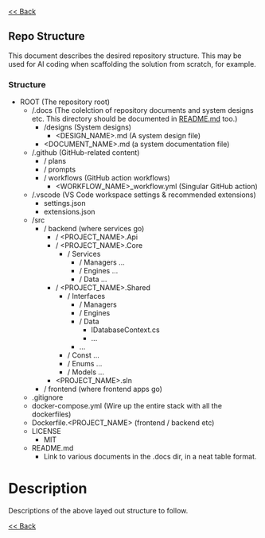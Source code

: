 [<< Back](../README.md)

## Repo Structure
This document describes the desired repository structure. This may be used for AI coding when scaffolding the solution from scratch, for example.

### Structure
- ROOT (The repository root)
  - /.docs (The colelction of repository documents and system designs etc. This directory should be documented in [README.md](../README.md) too.)
    - /designs (System designs)
      - <DESIGN_NAME>.md (A system design file)
    - <DOCUMENT_NAME>.md (a system documentation file)
  - /.github (GitHub-related content)
    - / plans
    - / prompts
    - / workflows (GitHub action workflows)
      - <WORKFLOW_NAME>_workflow.yml (Singular GitHub action)
  - /.vscode (VS Code workspace settings & recommended extensions)
    - settings.json
    - extensions.json
  - /src
    - / backend (where services go)
      - / <PROJECT_NAME>.Api
      - / <PROJECT_NAME>.Core
        - / Services
          - / Managers
            ...
          - / Engines
            ...
          - / Data
            ...
      - / <PROJECT_NAME>.Shared
        - / Interfaces
          - / Managers
          - / Engines
          - / Data
            - IDatabaseContext.cs
            - ...
          - ...
        - / Const
          ...
        - / Enums
          ...
        - / Models
          ...
      - <PROJECT_NAME>.sln
    - / frontend (where frontend apps go)
  - .gitignore
  - docker-compose.yml (Wire up the entire stack with all the dockerfiles)
  - Dockerfile.<PROJECT_NAME> (frontend / backend etc)
  - LICENSE
    - MIT
  - README.md
    - Link to various documents in the .docs dir, in a neat table format.

# Description
Descriptions of the above layed out structure to follow.

[<< Back](../README.md)